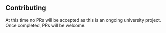 ## Contributing

At this time no PRs will be accepted as this is an ongoing university project. Once completed, PRs will be welcome.

